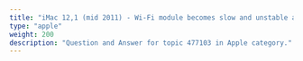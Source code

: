 ```yaml
---
title: "iMac 12,1 (mid 2011) - Wi-Fi module becomes slow and unstable after sleep on Windows 10"
type: "apple"
weight: 200
description: "Question and Answer for topic 477103 in Apple category."
---
```

